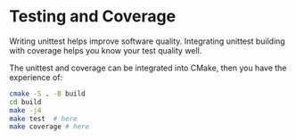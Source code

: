 # Testing and Coverage

Writing unittest helps improve software quality. Integrating unittest building with coverage helps you know your test quality well.

The unittest and coverage can be integrated into CMake, then you have the experience of:
```bash
cmake -S . -B build
cd build
make -j4
make test  # here
make coverage # here
```

